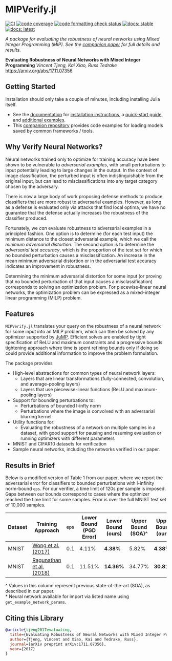 # MIPVerify.jl

[![CI](https://github.com/vtjeng/MIPVerify.jl/workflows/CI/badge.svg)](https://github.com/vtjeng/MIPVerify.jl/actions?query=workflow%3ACI+branch%3Amaster)
[![code coverage](https://codecov.io/gh/vtjeng/MIPVerify.jl/branch/master/graph/badge.svg)](http://codecov.io/github/vtjeng/MIPVerify.jl?branch=master)
[![code formatting check status](https://github.com/vtjeng/MIPVerify.jl/workflows/JuliaFormatter/badge.svg?branch=master)](https://github.com/vtjeng/MIPVerify.jl/actions?query=workflow%3AJuliaFormatter+branch%3Amaster)
[![docs: stable](https://img.shields.io/badge/docs-stable-blue.svg)](https://vtjeng.github.io/MIPVerify.jl/stable)
[![docs: latest](https://img.shields.io/badge/docs-latest-blue.svg)](https://vtjeng.github.io/MIPVerify.jl/latest)

_A package for evaluating the robustness of neural networks using Mixed Integer Programming (MIP). See the [companion paper](https://arxiv.org/abs/1711.07356) for full details and results._

**Evaluating Robustness of Neural Networks with Mixed Integer Programming**
_Vincent Tjeng, Kai Xiao, Russ Tedrake_
https://arxiv.org/abs/1711.07356

## Getting Started

Installation should only take a couple of minutes, including installing Julia itself.

- See the [documentation](https://vtjeng.github.io/MIPVerify.jl/latest) for [installation instructions](https://vtjeng.github.io/MIPVerify.jl/latest/#Installation-1), a [quick-start guide](https://nbviewer.jupyter.org/github/vtjeng/MIPVerify.jl/blob/master/examples/00_quickstart.ipynb), and [additional examples](https://nbviewer.jupyter.org/github/vtjeng/MIPVerify.jl/tree/master/examples/).
- This [companion repository](https://github.com/vtjeng/MIPVerify-converter) provides code examples for loading models saved by common frameworks / tools.

## Why Verify Neural Networks?

Neural networks trained only to optimize for training accuracy have been shown to be vulnerable to _adversarial examples_, with small perturbations to input potentially leading to large changes in the output. In the context of image classification, the perturbed input is often indistinguishable from the original input, but can lead to misclassifications into any target category chosen by the adversary.

There is now a large body of work proposing defense methods to produce classifiers that are more robust to adversarial examples. However, as long as a defense is evaluated only via attacks that find local optima, we have no guarantee that the defense actually increases the robustness of the classifier produced.

Fortunately, we _can_ evaluate robustness to adversarial examples in a principled fashion. One option is to determine (for each test input) the minimum distance to the closest adversarial example, which we call the _minimum adversarial distortion_. The second option is to determine the _adversarial test accuracy_, which is the proportion of the test set for which no bounded perturbation causes a misclassification. An increase in the mean minimum adversarial distortion or in the adversarial test accuracy indicates an improvement in robustness.

Determining the minimum adversarial distortion for some input (or proving that no bounded perturbation of that input causes a misclassification) corresponds to solving an optimization problem. For piecewise-linear neural networks, the optimization problem can be expressed as a mixed-integer linear programming (MILP) problem.

## Features

`MIPVerify.jl` translates your query on the robustness of a neural network for some input into an MILP problem, which can then be solved by any optimizer supported by [JuMP](https://github.com/JuliaOpt/JuMP.jl). Efficient solves are enabled by tight specification of ReLU and maximum constraints and a progressive bounds tightening approach where time is spent refining bounds only if doing so could provide additional information to improve the problem formulation.

The package provides

- High-level abstractions for common types of neural network layers:
  - Layers that are linear transformations (fully-connected, convolution, and average-pooling layers)
  - Layers that use piecewise-linear functions (ReLU and maximum-pooling layers)
- Support for bounding perturbations to:
  - Perturbations of bounded l-infty norm
  - Perturbations where the image is convolved with an adversarial blurring kernel
- Utility functions for:
  - Evaluating the robustness of a network on multiple samples in a dataset, with good support for pausing and resuming evaluation or running optimizers with different parameters
- MNIST and CIFAR10 datasets for verification
- Sample neural networks, including the networks verified in our paper.

## Results in Brief

Below is a modified version of Table 1 from our paper, where we report the adversarial error for classifiers to bounded perturbations with l-infinity norm-bound `eps`. For our verifier, a time limit of 120s per sample is imposed. Gaps between our bounds correspond to cases where the optimizer reached the time limit for some samples. Error is over the full MNIST test set of 10,000 samples.

| Dataset | Training Approach                                            | `eps` | Lower<br>Bound<br>(PGD Error) | Lower<br>Bound<br>(ours) | Upper<br>Bound<br>(SOA)\^ | Upper<br>Bound<br>(ours) | Name in package\*              |
| ------- | ------------------------------------------------------------ | ----- | ----------------------------- | ------------------------ | ------------------------- | ------------------------ | ------------------------------ |
| MNIST   | [Wong et al. (2017)](https://arxiv.org/abs/1711.00851)       | 0.1   | 4.11%                         | **4.38%**                | 5.82%                     | **4.38%**                | `MNIST.WK17a_linf0.1_authors`  |
| MNIST   | [Ragunathan et al. (2018)](https://arxiv.org/abs/1801.09344) | 0.1   | 11.51%                        | **14.36%**               | 34.77%                    | **30.81%**               | `MNIST.RSL18a_linf0.1_authors` |

\^ Values in this column represent previous state-of-the-art (SOA), as described in our paper.<br> \* Neural network available for import via listed name using `get_example_network_params`.

## Citing this Library

```bibtex
@article{tjeng2017evaluating,
  title={Evaluating Robustness of Neural Networks with Mixed Integer Programming},
  author={Tjeng, Vincent and Xiao, Kai and Tedrake, Russ},
  journal={arXiv preprint arXiv:1711.07356},
  year={2017}
}
```
